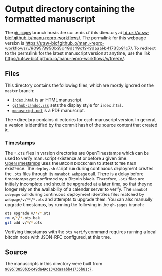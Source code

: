 # Output directory containing the formatted manuscript

The [`gh-pages`](https://github.com/utsw-bicf/manu-repro-workflows/tree/gh-pages) branch hosts the contents of this directory at https://utsw-bicf.github.io/manu-repro-workflows/.
The permalink for this webpage version is https://utsw-bicf.github.io/manu-repro-workflows/v/909573850b35c49da49c1343daaabb41735b81c7/.
To redirect to the permalink for the latest manuscript version at anytime, use the link https://utsw-bicf.github.io/manu-repro-workflows/v/freeze/.

## Files

This directory contains the following files, which are mostly ignored on the `master` branch:

+ [`index.html`](index.html) is an HTML manuscript.
+ [`github-pandoc.css`](github-pandoc.css) sets the display style for `index.html`.
+ [`manuscript.pdf`](manuscript.pdf) is a PDF manuscript.

The `v` directory contains directories for each manuscript version.
In general, a version is identified by the commit hash of the source content that created it.

### Timestamps

The `*.ots` files in version directories are OpenTimestamps which can be used to verify manuscript existence at or before a given time.
[OpenTimestamps](https://opentimestamps.org/) uses the Bitcoin blockchain to attest to file hash existence.
The `deploy.sh` script run during continuous deployment creates the `.ots` files through its `manubot webpage` call.
There is a delay before timestamps get confirmed by a Bitcoin block.
Therefore, `.ots` files are initially incomplete and should be upgraded at a later time, so that they no longer rely on the availability of a calendar server to verify.
The `manubot webpage` call during continuous deployment identifies files matched by `webpage/v/**/*.ots` and attempts to upgrade them.
You can also manually upgrade timestamps, by running the following in the `gh-pages` branch:

```sh
ots upgrade v/*/*.ots
rm v/*/*.ots.bak
git add v/*/*.ots
```

Verifying timestamps with the `ots verify` command requires running a local bitcoin node with JSON-RPC configured, at this time.

## Source

The manuscripts in this directory were built from
[`909573850b35c49da49c1343daaabb41735b81c7`](https://github.com/utsw-bicf/manu-repro-workflows/commit/909573850b35c49da49c1343daaabb41735b81c7).
